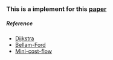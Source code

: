 ### This is a implement for this [paper](https://www.researchgate.net/publication/266993235_Interactive_tool_for_the_successive_shortest_paths_algorithm_in_solving_the_minimum_cost_flow_problem)

##### Reference 
- [Dijkstra](https://en.wikipedia.org/wiki/Dijkstra%27s_algorithm)
- [Bellam-Ford](https://en.wikipedia.org/wiki/Bellman%E2%80%93Ford_algorithm)
- [Mini-cost-flow](https://en.wikipedia.org/wiki/Minimum-cost_flow_problem)
